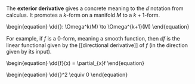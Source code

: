 The **exterior derivative** gives a concrete meaning to the $\dd{}$ notation from calculus. It promotes a $k$-form on a manifold $M$ to a $k+1$-form.


\begin{equation}
\dd{}: \Omega^k(M) \to \Omega^{k+1}(M)
\end{equation}

For example, if $f$ is a 0-form, meaning a smooth function, then $\dd{f}$ is the linear functional given by the [[directional derivative]] of $f$ (in the direction given by its input).

\begin{equation}
\dd{f}(x) = \partial_{x}f
\end{equation}

\begin{equation}
\dd{}^2  \equiv 0
\end{equation}

